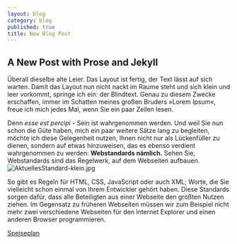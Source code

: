 ```yaml
---
layout: blog
category: blog
published: true
title: New Blog Post
---
```

## A New Post with Prose and Jekyll

Überall dieselbe alte Leier. Das Layout ist fertig, der Text lässt auf sich warten. Damit das Layout nun nicht nackt im Raume steht und sich klein und leer vorkommt, springe ich ein: der Blindtext. Genau zu diesem Zwecke erschaffen, immer im Schatten meines großen Bruders »Lorem Ipsum«, freue ich mich jedes Mal, wenn Sie ein paar Zeilen lesen.

Denn *esse est percipi* - Sein ist wahrgenommen werden. Und weil Sie nun schon die Güte haben, mich ein paar weitere Sätze lang zu begleiten, möchte ich diese Gelegenheit nutzen, Ihnen nicht nur als Lückenfüller zu dienen, sondern auf etwas hinzuweisen, das es ebenso verdient wahrgenommen zu werden: **Webstandards nämlich.** Sehen Sie, Webstandards sind das Regelwerk, auf dem Webseiten aufbauen.
![AktuellesStandard-klein.jpg]({{site.baseurl}}/media/AktuellesStandard-klein.jpg)

So gibt es Regeln für HTML, CSS, JavaScript oder auch XML; Worte, die Sie vielleicht schon einmal von Ihrem Entwickler gehört haben. Diese Standards sorgen dafür, dass alle Beteiligten aus einer Webseite den größten Nutzen ziehen. Im Gegensatz zu früheren Webseiten müssen wir zum Beispiel nicht mehr zwei verschiedene Webseiten für den Internet Explorer und einen anderen Browser programmieren.

[Speiseplan](http://gemeinsamgeniessen.webspeiseplan.de/index.php?standort=203&plustage=0&lang=1&outlet=3 "Menuplan")
